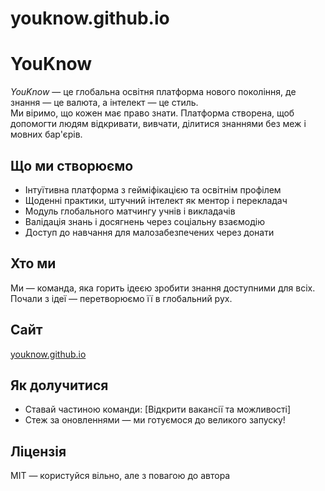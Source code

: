 # youknow.github.io
# YouKnow

*YouKnow* — це глобальна освітня платформа нового покоління, де знання — це валюта, а інтелект — це стиль.  
Ми віримо, що кожен має право знати. Платформа створена, щоб допомогти людям відкривати, вивчати, ділитися знаннями без меж і мовних бар'єрів.

## Що ми створюємо

- Інтуїтивна платформа з гейміфікацією та освітнім профілем
- Щоденні практики, штучний інтелект як ментор і перекладач
- Модуль глобального матчингу учнів і викладачів
- Валідація знань і досягнень через соціальну взаємодію
- Доступ до навчання для малозабезпечених через донати

## Хто ми

Ми — команда, яка горить ідеєю зробити знання доступними для всіх.  
Почали з ідеї — перетворюємо її в глобальний рух.

## Сайт

[youknow.github.io](https://youknow.github.io)

## Як долучитися

- Ставай частиною команди: [Відкрити вакансії та можливості]
- Стеж за оновленнями — ми готуємося до великого запуску!

## Ліцензія

MIT — користуйся вільно, але з повагою до автора
